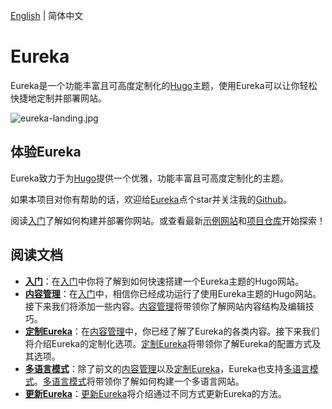 [English](https://github.com/wangchucheng/hugo-eureka/blob/master/README.md) | 简体中文

# Eureka

Eureka是一个功能丰富且可高度定制化的[Hugo](https://gohugo.io/)主题，使用Eureka可以让你轻松快捷地定制并部署网站。

![eureka-landing.jpg](https://i.loli.net/2020/11/07/B6GZn1V2AS8XYIT.jpg)

## 体验Eureka

Eureka致力于为[Hugo](https://gohugo.io/)提供一个优雅，功能丰富且可高度定制化的主题。

如果本项目对你有帮助的话，欢迎给[Eureka](https://github.com/wangchucheng/hugo-eureka/)点个star并关注我的[Github](https://github.com/wangchucheng/)。

阅读[入门](https://www.wangchucheng.com/zh/docs/eureka/getting-started/)了解如何构建并部署你网站。或查看最新[示例网站](https://themes.gohugo.io/theme/hugo-eureka/)和[项目仓库](https://github.com/wangchucheng/hugo-eureka/)开始探索！

## 阅读文档

- **[入门](https://www.wangchucheng.com/zh/docs/eureka/getting-started/)**：在[入门](https://www.wangchucheng.com/zh/docs/eureka/getting-started/)中你将了解到如何快速搭建一个Eureka主题的Hugo网站。
- **[内容管理](https://www.wangchucheng.com/zh/docs/eureka/content-management/)**：在[入门](https://www.wangchucheng.com/zh/docs/eureka/getting-started/)中，相信你已经成功运行了使用Eureka主题的Hugo网站。接下来我们将添加一些内容。[内容管理](https://www.wangchucheng.com/zh/docs/eureka/content-management/)将带领你了解网站内容结构及编辑技巧。
- **[定制Eureka](https://www.wangchucheng.com/zh/docs/eureka/customize-eureka/)**：在[内容管理](https://www.wangchucheng.com/zh/docs/eureka/content-management/)中，你已经了解了Eureka的各类内容。接下来我们将介绍Eureka的定制化选项。[定制Eureka](https://www.wangchucheng.com/zh/docs/eureka/customize-eureka/)将带领你了解Eureka的配置方式及其选项。
- **[多语言模式](https://www.wangchucheng.com/zh/docs/eureka/multilingual-mode/)**：除了前文的[内容管理](https://www.wangchucheng.com/zh/docs/eureka/content-management/)以及[定制Eureka](https://www.wangchucheng.com/zh/docs/eureka/customize-eureka/)，Eureka也支持[多语言模式](https://www.wangchucheng.com/zh/docs/eureka/multilingual-mode/)。[多语言模式](https://www.wangchucheng.com/zh/docs/eureka/multilingual-mode/)将带领你了解如何构建一个多语言网站。
- **[更新Eureka](https://www.wangchucheng.com/zh/docs/eureka/update-eureka/)**：[更新Eureka](https://www.wangchucheng.com/zh/docs/eureka/update-eureka/)将介绍通过不同方式更新Eureka的方法。